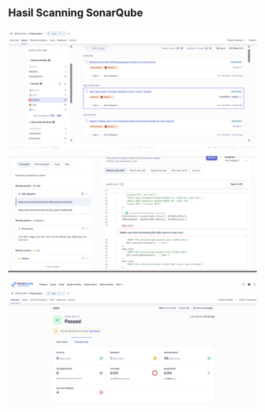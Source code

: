 ## Hasil Scanning SonarQube

![Dashboard Utama](images/Screenshot%202025-08-28%20111317.png)

![Halaman Login](images/Screenshot%202025-08-28%20111337.png)

![Hasil Scanning SonarQube](images/image_2025-08-28_11-08-45.png)

